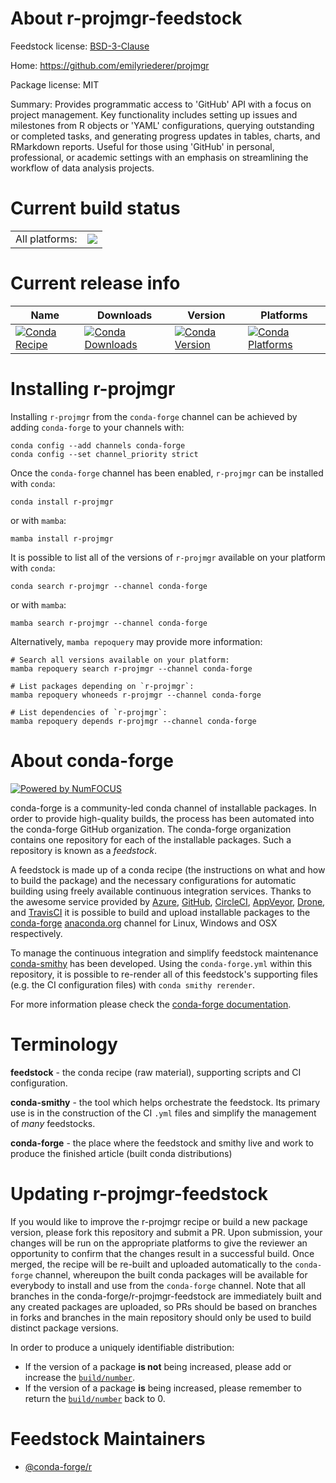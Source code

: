 About r-projmgr-feedstock
=========================

Feedstock license: [BSD-3-Clause](https://github.com/conda-forge/r-projmgr-feedstock/blob/main/LICENSE.txt)

Home: https://github.com/emilyriederer/projmgr

Package license: MIT

Summary: Provides programmatic access to 'GitHub' API with a focus on project management.  Key functionality includes setting up issues and milestones from R objects or 'YAML' configurations, querying outstanding or completed tasks, and generating progress updates in tables, charts, and RMarkdown reports. Useful for those using 'GitHub' in personal, professional, or academic settings with an emphasis on streamlining the workflow of data analysis projects.

Current build status
====================


<table><tr><td>All platforms:</td>
    <td>
      <a href="https://dev.azure.com/conda-forge/feedstock-builds/_build/latest?definitionId=11089&branchName=main">
        <img src="https://dev.azure.com/conda-forge/feedstock-builds/_apis/build/status/r-projmgr-feedstock?branchName=main">
      </a>
    </td>
  </tr>
</table>

Current release info
====================

| Name | Downloads | Version | Platforms |
| --- | --- | --- | --- |
| [![Conda Recipe](https://img.shields.io/badge/recipe-r--projmgr-green.svg)](https://anaconda.org/conda-forge/r-projmgr) | [![Conda Downloads](https://img.shields.io/conda/dn/conda-forge/r-projmgr.svg)](https://anaconda.org/conda-forge/r-projmgr) | [![Conda Version](https://img.shields.io/conda/vn/conda-forge/r-projmgr.svg)](https://anaconda.org/conda-forge/r-projmgr) | [![Conda Platforms](https://img.shields.io/conda/pn/conda-forge/r-projmgr.svg)](https://anaconda.org/conda-forge/r-projmgr) |

Installing r-projmgr
====================

Installing `r-projmgr` from the `conda-forge` channel can be achieved by adding `conda-forge` to your channels with:

```
conda config --add channels conda-forge
conda config --set channel_priority strict
```

Once the `conda-forge` channel has been enabled, `r-projmgr` can be installed with `conda`:

```
conda install r-projmgr
```

or with `mamba`:

```
mamba install r-projmgr
```

It is possible to list all of the versions of `r-projmgr` available on your platform with `conda`:

```
conda search r-projmgr --channel conda-forge
```

or with `mamba`:

```
mamba search r-projmgr --channel conda-forge
```

Alternatively, `mamba repoquery` may provide more information:

```
# Search all versions available on your platform:
mamba repoquery search r-projmgr --channel conda-forge

# List packages depending on `r-projmgr`:
mamba repoquery whoneeds r-projmgr --channel conda-forge

# List dependencies of `r-projmgr`:
mamba repoquery depends r-projmgr --channel conda-forge
```


About conda-forge
=================

[![Powered by
NumFOCUS](https://img.shields.io/badge/powered%20by-NumFOCUS-orange.svg?style=flat&colorA=E1523D&colorB=007D8A)](https://numfocus.org)

conda-forge is a community-led conda channel of installable packages.
In order to provide high-quality builds, the process has been automated into the
conda-forge GitHub organization. The conda-forge organization contains one repository
for each of the installable packages. Such a repository is known as a *feedstock*.

A feedstock is made up of a conda recipe (the instructions on what and how to build
the package) and the necessary configurations for automatic building using freely
available continuous integration services. Thanks to the awesome service provided by
[Azure](https://azure.microsoft.com/en-us/services/devops/), [GitHub](https://github.com/),
[CircleCI](https://circleci.com/), [AppVeyor](https://www.appveyor.com/),
[Drone](https://cloud.drone.io/welcome), and [TravisCI](https://travis-ci.com/)
it is possible to build and upload installable packages to the
[conda-forge](https://anaconda.org/conda-forge) [anaconda.org](https://anaconda.org/)
channel for Linux, Windows and OSX respectively.

To manage the continuous integration and simplify feedstock maintenance
[conda-smithy](https://github.com/conda-forge/conda-smithy) has been developed.
Using the ``conda-forge.yml`` within this repository, it is possible to re-render all of
this feedstock's supporting files (e.g. the CI configuration files) with ``conda smithy rerender``.

For more information please check the [conda-forge documentation](https://conda-forge.org/docs/).

Terminology
===========

**feedstock** - the conda recipe (raw material), supporting scripts and CI configuration.

**conda-smithy** - the tool which helps orchestrate the feedstock.
                   Its primary use is in the construction of the CI ``.yml`` files
                   and simplify the management of *many* feedstocks.

**conda-forge** - the place where the feedstock and smithy live and work to
                  produce the finished article (built conda distributions)


Updating r-projmgr-feedstock
============================

If you would like to improve the r-projmgr recipe or build a new
package version, please fork this repository and submit a PR. Upon submission,
your changes will be run on the appropriate platforms to give the reviewer an
opportunity to confirm that the changes result in a successful build. Once
merged, the recipe will be re-built and uploaded automatically to the
`conda-forge` channel, whereupon the built conda packages will be available for
everybody to install and use from the `conda-forge` channel.
Note that all branches in the conda-forge/r-projmgr-feedstock are
immediately built and any created packages are uploaded, so PRs should be based
on branches in forks and branches in the main repository should only be used to
build distinct package versions.

In order to produce a uniquely identifiable distribution:
 * If the version of a package **is not** being increased, please add or increase
   the [``build/number``](https://docs.conda.io/projects/conda-build/en/latest/resources/define-metadata.html#build-number-and-string).
 * If the version of a package **is** being increased, please remember to return
   the [``build/number``](https://docs.conda.io/projects/conda-build/en/latest/resources/define-metadata.html#build-number-and-string)
   back to 0.

Feedstock Maintainers
=====================

* [@conda-forge/r](https://github.com/conda-forge/r/)

